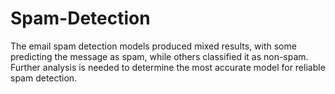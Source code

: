 # Spam-Detection
The email spam detection models produced mixed results, with some predicting the message as spam, while others classified it as non-spam. Further analysis is needed to determine the most accurate model for reliable spam detection.
